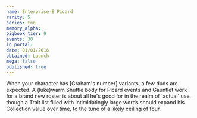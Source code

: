 ```yaml
---
name: Enterprise-E Picard
rarity: 5
series: tng
memory_alpha:
bigbook_tier: 9
events: 30
in_portal:
date: 01/01/2016
obtained: Launch
mega: false
published: true
---
```


When your character has [Graham's number] variants, a few duds are expected. A (luke)warm Shuttle body for Picard events and Gauntlet work for a brand new roster is about all he's good for in the realm of 'actual' use, though a Trait list filled with intimidatingly large words should expand his Collection value over time, to the tune of a likely ceiling of four.
